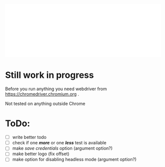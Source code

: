 ![logo](logo.svg)

# Still work in progress

Before you run anything you need webdriver from https://chromedriver.chromium.org .

Not tested on anything outside Chrome

# ToDo:
- [ ] write better todo
- [ ] check if one ***more*** or one ***less*** test is available
- [ ] make *save credentials* option (argument option?)
- [ ] make better logo (fix offset)
- [ ] make option for disabling headless mode (argument option?)
